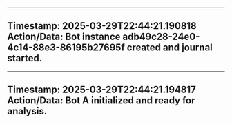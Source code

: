 
---
**Timestamp:** 2025-03-29T22:44:21.190818
**Action/Data:**
Bot instance adb49c28-24e0-4c14-88e3-86195b27695f created and journal started.
---

---
**Timestamp:** 2025-03-29T22:44:21.194817
**Action/Data:**
Bot A initialized and ready for analysis.
---
